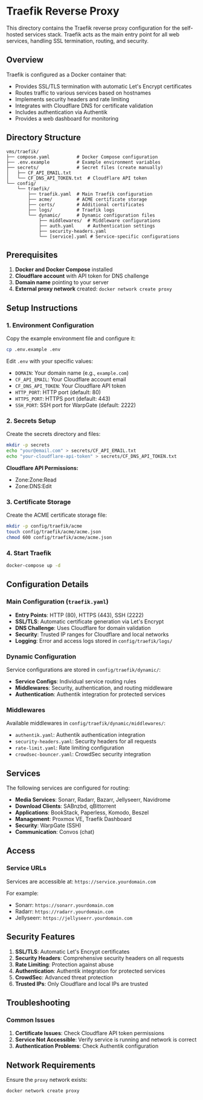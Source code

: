 # Traefik Reverse Proxy

This directory contains the Traefik reverse proxy configuration for the self-hosted services stack. Traefik acts as the main entry point for all web services, handling SSL termination, routing, and security.

## Overview

Traefik is configured as a Docker container that:
- Provides SSL/TLS termination with automatic Let's Encrypt certificates
- Routes traffic to various services based on hostnames
- Implements security headers and rate limiting
- Integrates with Cloudflare DNS for certificate validation
- Includes authentication via Authentik
- Provides a web dashboard for monitoring

## Directory Structure

```
vms/traefik/
├── compose.yaml          # Docker Compose configuration
├── .env.example          # Example environment variables
├── secrets/              # Secret files (create manually)
│   ├── CF_API_EMAIL.txt
│   └── CF_DNS_API_TOKEN.txt  # Cloudflare API token
└── config/
    └── traefik/
        ├── traefik.yaml  # Main Traefik configuration
        ├── acme/         # ACME certificate storage
        ├── certs/        # Additional certificates
        ├── logs/         # Traefik logs
        └── dynamic/      # Dynamic configuration files
            ├── middlewares/  # Middleware configurations
            ├── auth.yaml     # Authentication settings
            ├── security-headers.yaml
            └── [service].yaml # Service-specific configurations
```

## Prerequisites

1. **Docker and Docker Compose** installed
2. **Cloudflare account** with API token for DNS challenge
3. **Domain name** pointing to your server
4. **External proxy network** created: `docker network create proxy`

## Setup Instructions

### 1. Environment Configuration

Copy the example environment file and configure it:

```bash
cp .env.example .env
```

Edit `.env` with your specific values:
- `DOMAIN`: Your domain name (e.g., `example.com`)
- `CF_API_EMAIL`: Your Cloudflare account email
- `CF_DNS_API_TOKEN`: Your Cloudflare API token
- `HTTP_PORT`: HTTP port (default: 80)
- `HTTPS_PORT`: HTTPS port (default: 443)
- `SSH_PORT`: SSH port for WarpGate (default: 2222)

### 2. Secrets Setup

Create the secrets directory and files:

```bash
mkdir -p secrets
echo "your@email.com" > secrets/CF_API_EMAIL.txt
echo "your-cloudflare-api-token" > secrets/CF_DNS_API_TOKEN.txt
```

**Cloudflare API Permissions:**
- Zone:Zone:Read
- Zone:DNS:Edit

### 3. Certificate Storage

Create the ACME certificate storage file:

```bash
mkdir -p config/traefik/acme
touch config/traefik/acme/acme.json
chmod 600 config/traefik/acme/acme.json
```

### 4. Start Traefik

```bash
docker-compose up -d
```

## Configuration Details

### Main Configuration (`traefik.yaml`)

- **Entry Points**: HTTP (80), HTTPS (443), SSH (2222)
- **SSL/TLS**: Automatic certificate generation via Let's Encrypt
- **DNS Challenge**: Uses Cloudflare for domain validation
- **Security**: Trusted IP ranges for Cloudflare and local networks
- **Logging**: Error and access logs stored in `config/traefik/logs/`

### Dynamic Configuration

Service configurations are stored in `config/traefik/dynamic/`:

- **Service Configs**: Individual service routing rules
- **Middlewares**: Security, authentication, and routing middleware
- **Authentication**: Authentik integration for protected services

### Middlewares

Available middlewares in `config/traefik/dynamic/middlewares/`:

- `authentik.yaml`: Authentik authentication integration
- `security-headers.yaml`: Security headers for all requests
- `rate-limit.yaml`: Rate limiting configuration
- `crowdsec-bouncer.yaml`: CrowdSec security integration

## Services

The following services are configured for routing:

- **Media Services**: Sonarr, Radarr, Bazarr, Jellyseerr, Navidrome
- **Download Clients**: SABnzbd, qBittorrent
- **Applications**: BookStack, Paperless, Komodo, Beszel
- **Management**: Proxmox VE, Traefik Dashboard
- **Security**: WarpGate (SSH)
- **Communication**: Convos (chat)

## Access

### Service URLs

Services are accessible at: `https://service.yourdomain.com`

For example:
- Sonarr: `https://sonarr.yourdomain.com`
- Radarr: `https://radarr.yourdomain.com`
- Jellyseerr: `https://jellyseerr.yourdomain.com`

## Security Features

1. **SSL/TLS**: Automatic Let's Encrypt certificates
2. **Security Headers**: Comprehensive security headers on all requests
3. **Rate Limiting**: Protection against abuse
4. **Authentication**: Authentik integration for protected services
5. **CrowdSec**: Advanced threat protection
6. **Trusted IPs**: Only Cloudflare and local IPs are trusted

## Troubleshooting

### Common Issues

1. **Certificate Issues**: Check Cloudflare API token permissions
2. **Service Not Accessible**: Verify service is running and network is correct
3. **Authentication Problems**: Check Authentik configuration

## Network Requirements

Ensure the `proxy` network exists:
```bash
docker network create proxy
```
